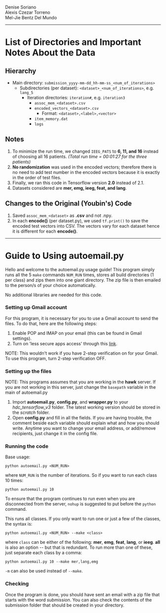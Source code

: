 Denise Soriano  
Alexis Czezar Torreno  
Mel-Jie Bentz Del Mundo

***

# List of Directories and Important Notes About the Data

## Hierarchy

- Main directory: `submission_yyyy-mm-dd_hh-mm-ss_<num_of_iterations>`
	- Subdirectories (per dataset): `<dataset>_<num_of_iterations>`, e.g. `lang_5`
		- Iteration directories: `iteration#`, e.g. `iteration3`
			- `assoc_mem_<dataset>.csv`
			- `encoded_vectors_<dataset>.csv`
				- Format: `<dataset>,<label>,<vector>`
			- `item_memory.dat`
			- `logs`

## Notes

1. To minimize the run time, we changed `IEEG_PATS` to **6, 11, and 16** instead of choosing all 16 patients. *(Total run time = 00:01:27 for the three patients)*
2. **No randomization** was used in the encoded vectors; therefore there is no need to add test number in the encoded vectors because it is exactly in the order of test files.
3. Finally, we ran this code in Tensorflow version **2.0** instead of 2.1.
4. Datasets considered are **mer, emg, ieeg, feat, and lang**.

## Changes to the Original (Youbin's) Code

1. Saved `assoc_mem_<dataset>` as **.csv** and not .npy.
2. In each **encode()** (per dataset.py), we used `tf.print()` to save the encoded test vectors into CSV. The vectors vary for each dataset hence it is different for each **encode()**.

***

# Guide to Using autoemail.py

Hello and welcome to the autoemail.py usage guide! This program simply runs all the 5 `make` commands `NUM_RUN` times, stores all build directories (1 per class) and zips them into one giant directory. The zip file is then emailed to the person/s of your choice automatically.

No additional libraries are needed for this code.

### Setting up Gmail account

For this program, it is necessary for you to use a Gmail account to send the files. To do that, here are the following steps:

1. Enable POP and IMAP on your email (this can be found in Gmail settings).
2. Turn on 'less secure apps access' through this [link](https://myaccount.google.com/lesssecureapps?pli=1).

NOTE: This wouldn't work if you have 2-step verification on for your Gmail. To use this program, turn 2-step verification OFF.

### Setting up the files

NOTE: This programs assumes that you are working in the **hawk** server. If you are not working in this server, just change the `basepath` variable in the main of autoemail.py

1. Import **autoemail.py**, **config.py**, and **wrapper.py** to your *hdc_tensorflow_v3* folder. The latest working version should be stored in the *scratch* folder.
2. Open **config.py** and fill in all the fields. If you are having trouble, the comment beside each variable should explain what and how you should write. Anytime you want to change your email address, or add/remove recipients, just change it in the config file.

### Running the code

Base usage:

	python autoemail.py <NUM_RUN>

where `NUM_RUN` is the number of iterations. So if you want to run each class 10 times:

	python autoemail.py 10

To ensure that the program continues to run even when you are disconnected from the server, `nohup` is suggested to put before the `python` command.

This runs all classes. If you only want to run one or just a few of the classes, the syntax is:

	python autoemail.py <NUM_RUN> --make <class>

where `class` can be either of the following: **mer**, **emg**, **feat**, **lang**, or **ieeg**. **all** is also an option -- but that is redundant. To run more than one of these, just separate each class by a comma:

	python autoemail.py 10 --make mer,lang,emg

`-m` can also be used instead of `--make`.

### Checking

Once the program is done, you should have sent an email with a zip file that starts with the word *submission*. You can also check the contents of the submission folder that should be created in your directory.
